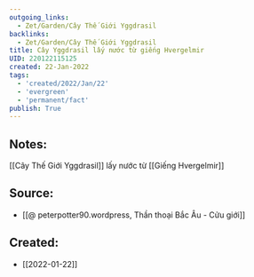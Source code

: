 ```yaml
---
outgoing_links:
  - Zet/Garden/Cây Thế Giới Yggdrasil
backlinks:
  - Zet/Garden/Cây Thế Giới Yggdrasil
title: Cây Yggdrasil lấy nước từ giếng Hvergelmir
UID: 220122115125
created: 22-Jan-2022
tags:
  - 'created/2022/Jan/22'
  - 'evergreen'
  - 'permanent/fact'
publish: True
---
```

## Notes:
[[Cây Thế Giới Yggdrasil]] lấy nước từ [[Giếng Hvergelmir]]

## Source:
- [[@ peterpotter90.wordpress, Thần thoại Bắc Âu - Cửu giới]]



## Created:
- [[2022-01-22]]
